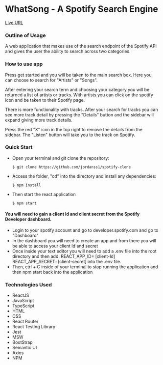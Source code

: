<h1><b>WhatSong - A Spotify Search Engine</b></h1>

[Live URL](https://whatsong-rust.vercel.app)

<h3><b>Outline of Usage</b></h3>

A web application that makes use of the search endpoint of the Spotify API and gives the user the ability to search across two categories.

<h3><b>How to use app</b></h3>

Press get started and you will be taken to the main search box. Here you can choose to search for "Artists" or "Songs". 

After entering your search term and choosing your category you will be returned a list of artists or tracks. With artists you can click on the spotify icon and be taken to their Spotify page.

There is more functionality with tracks. After your search for tracks you can see more track detail by pressing the "Details" button and the sidebar will expand giving more track details.

Press the red "X" icon in the top right to remove the details from the sidebar. The "Listen" button will take you to the track on Spotify.

<h3><b>Quick Start</b></h3>

<ul>
<li>Open your terminal and git clone the repository:

    $ git clone https://github.com/jordanss1/spotify-clone

</li>

<li> Access the folder, "cd" into the directory and install any dependencies:

    $ npm install

</li>

<li> Then start the react application

    $ npm start

</li>
    
</ul>
    
<h4> <b>You will need to gain a client Id and client secret from the Spotify Developer dashboard. </b> </h4>
 
<ul>

<li> 
     Login to your spotify account and go to developer.spotify.com and go to "Dashboard"

</li>
    

<li> In the dashboard you will need to create an app and from there you will be able to access your client Id and secret

</li>
    

<li> Once inside your text editor you will need to add a .env file into the root directory and then add:
    REACT_APP_ID= [client-Id]
    REACT_APP_SECRET=[client-secret]
    into the .env file.
</li>

<li> Then, ctrl + C inside of your terminal to stop running the application and then npm start back into the application
</li>
    

</ul>

<h3><b>Technologies Used</b></h3>
<ul>
<li>ReactJS</li>
<li>JavaScript</li>
<li>TypeScript</li>
<li>HTML</li>
<li>CSS</li>
<li>React Router</li>
<li>React Testing Library</li>
<li>Jest</li>
<li>MSW</li>
<li>BootStrap</li>
<li>Semantic UI</li>
<li>Axios</li>
<li>NPM</li>
</ul>
